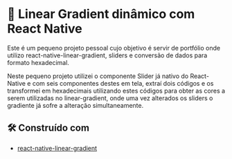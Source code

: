 # 🚀 Linear Gradient dinâmico com React Native

Este é um pequeno projeto pessoal cujo objetivo é servir de portfólio onde utilizo react-native-linear-gradient, sliders e conversão de dados para formato hexadecimal.

Neste pequeno projeto utilizei o componente Slider já nativo do React-Native e com seis componentes destes em tela, extraí dois códigos e os transformei em hexadecimais utilizando estes códigos para obter as cores a serem utilizadas no linear-gradient, onde uma vez alterados os sliders o gradiente já sofre a alteração simultaneamente.

## 🛠️ Construído com

* [react-native-linear-gradient](https://github.com/react-native-linear-gradient/react-native-linear-gradient)

